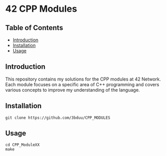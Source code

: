 # 42 CPP Modules

## Table of Contents

- [Introduction](#introduction)
- [Installation](#installation)
- [Usage](#usage)

## Introduction

This repository contains my solutions for the CPP modules at 42 Network. Each module focuses on a specific area of C++ programming and covers various concepts to improve my understanding of the language.

## Installation
```
git clone https://github.com/3bduu/CPP_MODULES
```
## Usage
```
cd CPP_ModuleXX
make
```
